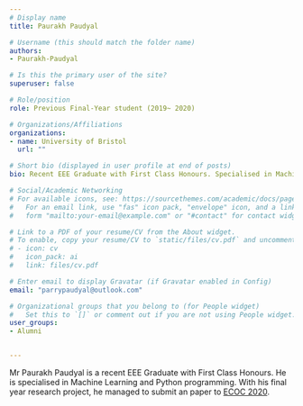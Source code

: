 ```yaml
---
# Display name
title: Paurakh Paudyal

# Username (this should match the folder name)
authors:
- Paurakh-Paudyal

# Is this the primary user of the site?
superuser: false

# Role/position
role: Previous Final-Year student (2019~ 2020)

# Organizations/Affiliations
organizations:
- name: University of Bristol
  url: ""

# Short bio (displayed in user profile at end of posts)
bio: Recent EEE Graduate with First Class Honours. Specialised in Machine Learning and Python programming. 

# Social/Academic Networking
# For available icons, see: https://sourcethemes.com/academic/docs/page-builder/#icons
#   For an email link, use "fas" icon pack, "envelope" icon, and a link in the
#   form "mailto:your-email@example.com" or "#contact" for contact widget.

# Link to a PDF of your resume/CV from the About widget.
# To enable, copy your resume/CV to `static/files/cv.pdf` and uncomment the lines below.
# - icon: cv
#   icon_pack: ai
#   link: files/cv.pdf

# Enter email to display Gravatar (if Gravatar enabled in Config)
email: "parrypaudyal@outlook.com"

# Organizational groups that you belong to (for People widget)
#   Set this to `[]` or comment out if you are not using People widget.
user_groups:
- Alumni


---
```

Mr Paurakh Paudyal is a recent EEE Graduate with First Class Honours. He is specialised in Machine Learning and Python programming. With his final year research project, he managed to submit an paper to [ECOC 2020](https://ecoco2020.org/).



